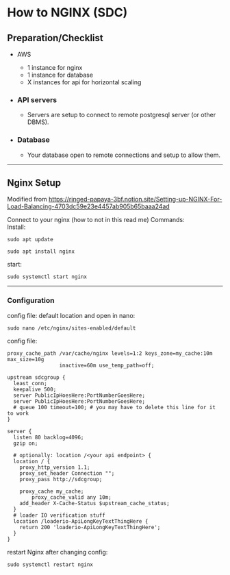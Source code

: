 # How to NGINX (SDC)

## Preparation/Checklist

- AWS<br>
  - 1 instance for nginx<br>
  - 1 instance for database<br>
  - X instances for api for horizontal scaling


- ### API servers
  - Servers are setup to connect to remote postgresql server (or other DBMS).
- ### Database
  - Your database open to remote connections and setup to allow them.


---
## Nginx Setup
Modified from
https://ringed-papaya-3bf.notion.site/Setting-up-NGINX-For-Load-Balancing-4703dc59e23e4457ab905b65baaa24ad

Connect to your nginx (how to not in this read me)
Commands:<br>
Install:
```
sudo apt update
```
```
sudo apt install nginx
```
start:<br>
```
sudo systemctl start nginx
```
---
### Configuration
config file:
default location and open in nano:
```
sudo nano /etc/nginx/sites-enabled/default
```
config file:
```
proxy_cache_path /var/cache/nginx levels=1:2 keys_zone=my_cache:10m max_size=10g 
                 inactive=60m use_temp_path=off;

upstream sdcgroup {
  least_conn;
  keepalive 500;
  server PublicIpHoesHere:PortNumberGoesHere;
  server PublicIpHoesHere:PortNumberGoesHere;
  # queue 100 timeout=100; # you may have to delete this line for it to work
}

server {
  listen 80 backlog=4096;
  gzip on;

  # optionally: location /<your api endpoint> {
  location / {
    proxy_http_version 1.1;
    proxy_set_header Connection "";
    proxy_pass http://sdcgroup;

    proxy_cache my_cache;
		proxy_cache_valid any 10m;
    add_header X-Cache-Status $upstream_cache_status;
  }
  # loader IO verification stuff
  location /loaderio-ApiLongKeyTextThingHere {
    return 200 'loaderio-ApiLongKeyTextThingHere';
  }
}
```

restart Nginx after changing config:
```
sudo systemctl restart nginx
```




